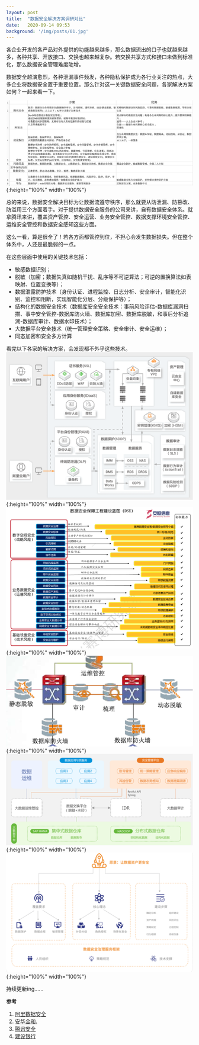 ```yaml
---
layout: post
title:  "数据安全解决方案调研对比"
date:   2020-09-14 09:53
background: '/img/posts/01.jpg'
---
```

各企业开发的各产品对外提供的功能越来越多，那么数据流出的口子也就越来越多，各种共享、开放接口、交换也越来越复杂。若交换共享方式和接口未做到标准化，那么数据安全管理难度陡增。

数据安全越演愈烈，各种泄漏事件频发，各种隐私保护成为各行业关注的热点，大多企业将数据安全置于重要位置。那么针对这一关键数据安全问题，各家解决方案如何？一起来看一下。

![各家数据安全解决方案](/img/posts/data_security.png "各家数据安全解决方案对比"){:height="100%" width="100%"}

总的来说，数据安全解决目标为让数据流遵守秩序，那么就要从防泄漏、防篡改、防滥用三个方面着手。对于提供数据安全服务的公司来讲，自有数据安全体系。就拿腾讯来讲，覆盖资产管控、安全运营、业务安全管控、数据支撑环境安全管控、运维安全管控和数据安全感知这些方面。

这么一看，算是很全了！若各方面都管控到位，不担心会发生数据损失。但在整个体系中，人还是最脆弱的一点。

在这些层面中使用的关键技术包括：
- 敏感数据识别；
- 脱敏（加密；数据失真如随机干扰、乱序等不可逆算法；可逆的置换算法如表映射、位置变换等）；
- 数据泄露防护技术（身份认证、进程监控、日志分析、安全审计，智能化识别、监控和阻断，实现智能化分层、分级保护等）；
- 结构化的数据安全技术（数据库安全安全技术：事前风险评估-数据库漏洞扫描、事中安全管控-数据库防火墙、数据库加密、数据库脱敏，和事后分析追溯-数据库审计、数据水印技术）；
- 大数据平台安全技术（统一管理安全策略、安全审计、安全运维）；
- 同态加密和安全多方计算

看完以下各家的解决方案，会发现都不外乎这些技术。
![阿里云数据安全解决方案](/img/posts/alicloud.png "阿里云数据安全解决方案"){:height="100%" width="100%"}
![安恒数据安全解决方案](/img/posts/anheng.png "安恒数据安全解决方案"){:height="100%" width="100%"}
![安华金和数据安全解决方案](/img/posts/anhua.png "安华金和数据安全解决方案"){:height="100%" width="100%"}
![绿盟数据安全解决方案](/img/posts/lvmeng.png "绿盟数据安全解决方案"){:height="100%" width="100%"}
![闪捷数据安全解决方案](/img/posts/shanjie.png "闪捷数据安全解决方案"){:height="100%" width="100%"}

持续更新ing......

**参考**
1. [阿里数据安全](https://www.alibabacloud.com/zh/solutions/security)
2. [安华金和.](https://www.dbsec.cn/resource/detail/79.html)
3. [腾讯安全](https://segmentfault.com/a/1190000022968431)
4. [建设银行](https://yun.ccb.com/solution/detail/dataSolution.html)



